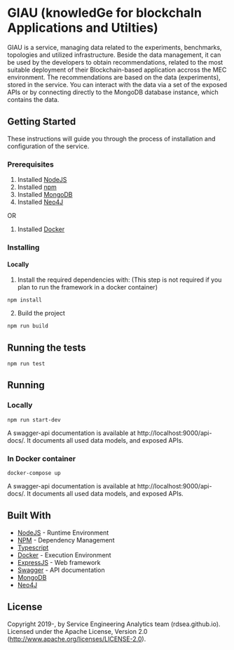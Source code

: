 # GIAU (knowledGe for blockchaIn Applications and Utilties)

GIAU is a service, managing data related to the experiments, benchmarks, topologies and utilized infrastructure. Beside the data management, it can be used by the developers to obtain recommendations, related to the most suitable deployment of their Blockchain-based application accross the MEC environment. The recommendations are based on the data (experiments), stored in the service. You can interact with the data via a set of the exposed APIs or by connecting directly to the MongoDB database instance, which contains the data.

## Getting Started
These instructions will guide you through the process of installation and configuration of the service.
### Prerequisites
1. Installed [NodeJS](https://nodejs.org/en/)
2. Installed [npm](https://www.npmjs.com/)
3. Installed [MongoDB](https://www.mongodb.com/)
4. Installed [Neo4J](https://neo4j.com/)

OR

1. Installed [Docker](https://www.docker.com/)

### Installing
#### Locally
1. Install the required dependencies with: (This step is not required if you plan to run the framework in a docker container)
```
npm install
```
2. Build the project
```
npm run build
```
## Running the tests
```
npm run test
```

## Running
### Locally
```
npm run start-dev
```
A swagger-api documentation is available at http://localhost:9000/api-docs/. It documents all used data models, and exposed APIs.
### In Docker container
```
docker-compose up
```
A swagger-api documentation is available at http://localhost:9000/api-docs/. It documents all used data models, and exposed APIs.
## Built With

* [NodeJS](https://nodejs.org/en/) - Runtime Environment
* [NPM](https://www.npmjs.com/) - Dependency Management
* [Typescript](https://www.typescriptlang.org/)
* [Docker](https://www.docker.com/) - Execution Environment
* [ExpressJS](https://expressjs.com/) - Web framework
* [Swagger](https://swagger.io/) - API documentation
* [MongoDB](https://www.mongodb.com/)
* [Neo4J](https://neo4j.com/)

## License
Copyright 2019-, by Service Engineering Analytics team (rdsea.github.io).
Licensed under the Apache License, Version 2.0 (http://www.apache.org/licenses/LICENSE-2.0).
